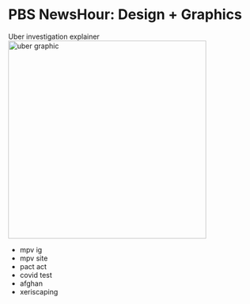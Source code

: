 # PBS NewsHour: Design + Graphics 


Uber investigation explainer
<a href="https://www.instagram.com/p/Cf9pnajFWp8/?utm_source=ig_web_copy_link">
<img src="/images/uber.png" alt="uber graphic" width="400"/>
</a>

- mpv ig
- mpv site
- pact act
- covid test
- afghan
- xeriscaping